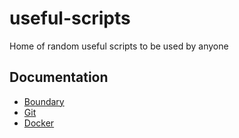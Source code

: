 # useful-scripts

Home of random useful scripts to be used by anyone

## Documentation

- [Boundary](https://github.com/clinia/useful-scripts/blob/main/boundary/README.md)
- [Git](https://github.com/clinia/useful-scripts/blob/main/git/README.md)
- [Docker](https://github.com/clinia/useful-scripts/blob/main/docker/README.md)
